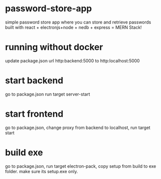 # password-store-app
simple password store app where you can store and retrieve passwords built with react + electronjs+node + nedb + express = MERN Stack!

# running without docker
update package.json url http:backend:5000 to http:localhost:5000

# start backend

go to package.json  run target server-start

# start frontend

go to package.json, change proxy from backend to localhost,  run target start

# build exe

go to package.json, run target electron-pack, copy setup from build to exe folder. make sure its setup.exe only. 
